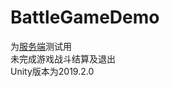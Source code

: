 # BattleGameDemo

为[服务端](https://github.com/Aetulier/SimpleGameServer-ForLearning)测试用  
未完成游戏战斗结算及退出  
Unity版本为2019.2.0
